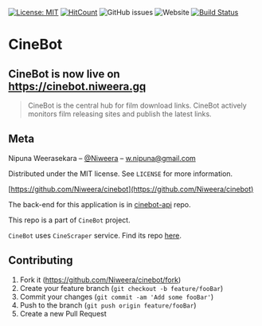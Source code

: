 [![License: MIT](https://img.shields.io/badge/License-MIT-yellow.svg)](https://opensource.org/licenses/MIT)
[![HitCount](http://hits.dwyl.io/Niweera/cinebot.svg)](http://hits.dwyl.io/Niweera/cinebot)
![GitHub issues](https://img.shields.io/github/issues/Niweera/cinebot)
![Website](https://img.shields.io/website/https/cinebot.niweera.gq?down_color=lightgrey&down_message=offline&up_color=blue&up_message=online)
[![Build Status](https://travis-ci.com/Niweera/cinebot.svg?branch=master)](https://travis-ci.com/Niweera/cinebot) 

# CineBot

## CineBot is now live on https://cinebot.niweera.gq

> CineBot is the central hub for film download links. CineBot actively monitors film releasing sites and publish the latest links.

## Meta

Nipuna Weerasekara – [@Niweera](https://twitter.com/Niweera) – w.nipuna@gmail.com

Distributed under the MIT license. See `LICENSE` for more information.

[https://github.com/Niweera/cinebot](https://github.com/Niweera/cinebot)

The back-end for this application is in [cinebot-api](https://github.com/Niweera/cinebot-api) repo.

This repo is a part of `CineBot` project.

`CineBot` uses `CineScraper` service. Find its repo [here](https://github.com/Niweera/cinescraper).

## Contributing

1. Fork it (<https://github.com/Niweera/cinebot/fork>)
2. Create your feature branch (`git checkout -b feature/fooBar`)
3. Commit your changes (`git commit -am 'Add some fooBar'`)
4. Push to the branch (`git push origin feature/fooBar`)
5. Create a new Pull Request

<!-- Markdown link & img dfn's -->

